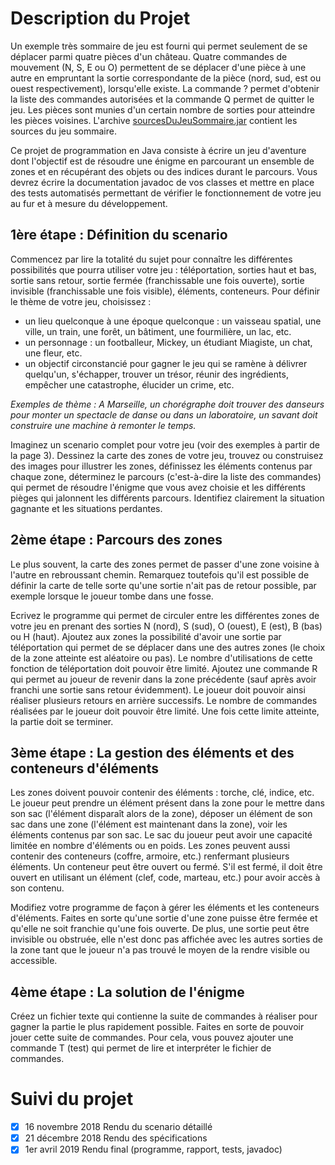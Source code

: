 # Description du Projet 
Un exemple très sommaire de jeu est fourni qui permet seulement de se déplacer parmi quatre pièces d'un château. 
Quatre commandes de mouvement (N, S, E ou O) permettent de se déplacer d'une pièce à une autre en empruntant la sortie correspondante de la pièce 
(nord, sud, est ou ouest respectivement), lorsqu'elle existe. La commande ? permet d'obtenir la liste des commandes autorisées et la commande Q 
permet de quitter le jeu. Les pièces sont munies d'un certain nombre de sorties pour atteindre les pièces voisines. L'archive [sourcesDuJeuSommaire.jar](http://enseignement.etoile.univ-amu.fr/lucile/l3i_miage/projet/sourcesDuJeuSommaire.jar)
contient les sources du jeu sommaire.

Ce projet de programmation en Java consiste à écrire un jeu d'aventure dont l'objectif est de résoudre une énigme en parcourant un ensemble de 
zones et en récupérant des objets ou des indices durant le parcours.
Vous devrez écrire la documentation javadoc de vos classes et mettre en place des tests automatisés permettant de vérifier le fonctionnement de votre
jeu au fur et à mesure du développement.

## 1ère étape : Définition du scenario
Commencez par lire la totalité du sujet pour connaître les différentes possibilités que pourra utiliser votre jeu : téléportation, sorties haut 
et bas, sortie sans retour, sortie fermée (franchissable une fois ouverte), sortie invisible (franchissable une fois visible), éléments, conteneurs.
Pour définir le thème de votre jeu, choisissez :
* un lieu quelconque à une époque quelconque : un vaisseau spatial, une ville, un train, une forêt, un bâtiment, une fourmilière, un lac, etc.
* un personnage : un footballeur, Mickey, un étudiant Miagiste, un chat, une fleur, etc.
* un objectif circonstancié pour gagner le jeu qui se ramène à délivrer quelqu'un, s'échapper, trouver un trésor, réunir des ingrédients, empêcher une catastrophe, élucider un crime, etc.

*Exemples de thème : A Marseille, un chorégraphe doit trouver des danseurs pour monter un spectacle de danse ou dans un laboratoire, un savant doit construire une machine à remonter le temps.*

Imaginez un scenario complet pour votre jeu (voir des exemples à partir de la page 3). Dessinez la carte des zones de votre jeu, trouvez ou construisez des images pour illustrer les zones, définissez les éléments contenus par chaque zone, déterminez le parcours (c'est-à-dire la liste des commandes) qui permet de résoudre l'énigme que vous avez choisie et les différents pièges qui jalonnent les différents parcours. Identifiez clairement la situation gagnante et les situations perdantes.

## 2ème étape : Parcours des zones
Le plus souvent, la carte des zones permet de passer d'une zone voisine à l'autre en rebroussant chemin. Remarquez toutefois qu'il est possible de définir la carte de telle sorte qu'une sortie n'ait pas de retour possible, par exemple lorsque le joueur tombe dans une
fosse.

Ecrivez le programme qui permet de circuler entre les différentes zones de votre jeu en prenant des sorties N (nord), S (sud), O (ouest), E (est), 
B (bas) ou H (haut). Ajoutez aux zones la possibilité d'avoir une sortie par téléportation qui permet de se déplacer dans une des autres 
zones (le choix de la zone atteinte est aléatoire ou pas). Le nombre d'utilisations de cette fonction de téléportation doit pouvoir être limité.
Ajoutez une commande R qui permet au joueur de revenir dans la zone précédente (sauf après avoir franchi une sortie sans retour évidemment). 
Le joueur doit pouvoir ainsi réaliser plusieurs retours en arrière successifs.
Le nombre de commandes réalisées par le joueur doit pouvoir être limité. Une fois cette limite atteinte, la partie doit se terminer.

## 3ème étape : La gestion des éléments et des conteneurs d'éléments
Les zones doivent pouvoir contenir des éléments : torche, clé, indice, etc. Le joueur peut prendre un élément présent dans la zone pour 
le mettre dans son sac (l'élément disparaît alors de la zone), déposer un élément de son sac dans une zone (l'élément est maintenant dans la zone), 
voir les éléments contenus par son sac. Le sac du joueur peut avoir une capacité limitée en nombre d'éléments ou en poids.
Les zones peuvent aussi contenir des conteneurs (coffre, armoire, etc.) renfermant plusieurs éléments. Un conteneur peut être ouvert ou fermé. 
S'il est fermé, il doit être ouvert en utilisant un élément (clef, code, marteau, etc.) pour avoir accès à son contenu.

Modifiez votre programme de façon à gérer les éléments et les conteneurs d'éléments.
Faites en sorte qu'une sortie d'une zone puisse être fermée et qu'elle ne soit franchie qu'une fois ouverte. De plus, une sortie peut être 
invisible ou obstruée, elle n'est donc pas affichée avec les autres sorties de la zone tant que le joueur n'a pas trouvé le moyen de la rendre visible ou accessible.

## 4ème étape : La solution de l'énigme
Créez un fichier texte qui contienne la suite de commandes à réaliser pour gagner la partie le plus rapidement possible. Faites en sorte de 
pouvoir jouer cette suite de commandes. Pour cela, vous pouvez ajouter une commande T (test) qui permet de lire et interpréter le fichier de commandes.

# Suivi du projet 
- [X] 16 novembre 2018 Rendu du scenario détaillé
- [X] 21 décembre 2018 Rendu des spécifications
- [X] 1er avril 2019 Rendu final (programme, rapport, tests, javadoc) 
